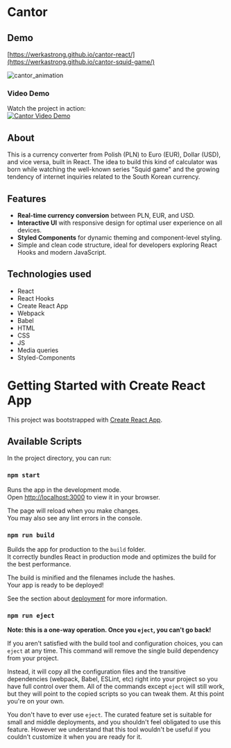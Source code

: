 # Cantor 

## Demo
[https://werkastrong.github.io/cantor-react/](https://werkastrong.github.io/cantor-squid-game/)


![cantor_animation](https://github.com/user-attachments/assets/e5f7a44e-c432-4bdb-ba2b-224a1b2eb54c)

### Video Demo
Watch the project in action:  
[![Cantor Video Demo](https://img.youtube.com/vi/lXQQV9jwG24/0.jpg)](https://www.youtube.com/watch?v=lXQQV9jwG24)

## About
This is a currency converter from Polish (PLN) to Euro (EUR), Dollar (USD), and vice versa, built in React. The idea to build this kind of calculator was born while watching the well-known series "Squid game" and the growing tendency of internet inquiries related to the South Korean currency.


## Features
<ul>
  <li><strong>Real-time currency conversion</strong> between PLN, EUR, and USD.</li>
  <li><strong>Interactive UI</strong> with responsive design for optimal user experience on all devices.</li>
  <li><strong>Styled Components</strong> for dynamic theming and component-level styling.</li>
  <li>Simple and clean code structure, ideal for developers exploring React Hooks and modern JavaScript.</li>
</ul>

 
## Technologies used
<ul>
  <li>React</li>
  <li>React Hooks</li>
  <li>Create React App</li>
  <li>Webpack</li>
  <li>Babel</li>
  <li>HTML</li>
  <li>CSS</li>
  <li>JS</li>
  <li>Media queries</li>
  <li>Styled-Components</li>
</ul>

# Getting Started with Create React App

This project was bootstrapped with [Create React App](https://github.com/facebook/create-react-app).
## Available Scripts

In the project directory, you can run:

### `npm start`

Runs the app in the development mode.\
Open [http://localhost:3000](http://localhost:3000) to view it in your browser.

The page will reload when you make changes.\
You may also see any lint errors in the console.

### `npm run build`

Builds the app for production to the `build` folder.\
It correctly bundles React in production mode and optimizes the build for the best performance.

The build is minified and the filenames include the hashes.\
Your app is ready to be deployed!

See the section about [deployment](https://facebook.github.io/create-react-app/docs/deployment) for more information.

### `npm run eject`

**Note: this is a one-way operation. Once you `eject`, you can't go back!**

If you aren't satisfied with the build tool and configuration choices, you can `eject` at any time. This command will remove the single build dependency from your project.

Instead, it will copy all the configuration files and the transitive dependencies (webpack, Babel, ESLint, etc) right into your project so you have full control over them. All of the commands except `eject` will still work, but they will point to the copied scripts so you can tweak them. At this point you're on your own.

You don't have to ever use `eject`. The curated feature set is suitable for small and middle deployments, and you shouldn't feel obligated to use this feature. However we understand that this tool wouldn't be useful if you couldn't customize it when you are ready for it.
